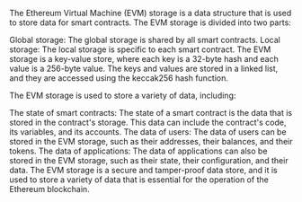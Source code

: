 The Ethereum Virtual Machine (EVM) storage is a data structure that is used to store data for smart contracts. The EVM storage is divided into two parts:

Global storage: The global storage is shared by all smart contracts.
Local storage: The local storage is specific to each smart contract.
The EVM storage is a key-value store, where each key is a 32-byte hash and each value is a 256-byte value. The keys and values are stored in a linked list, and they are accessed using the keccak256 hash function.

The EVM storage is used to store a variety of data, including:

The state of smart contracts: The state of a smart contract is the data that is stored in the contract's storage. This data can include the contract's code, its variables, and its accounts.
The data of users: The data of users can be stored in the EVM storage, such as their addresses, their balances, and their tokens.
The data of applications: The data of applications can also be stored in the EVM storage, such as their state, their configuration, and their data.
The EVM storage is a secure and tamper-proof data store, and it is used to store a variety of data that is essential for the operation of the Ethereum blockchain.